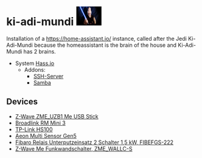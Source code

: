 # ki-adi-mundi <img src="https://github.com/masterwendu/ki-adi-mundi/blob/master/ki-adi-mundi.jpg?raw=true" height="50" alt="Ki-Adi-Mundi" />
Installation of a https://home-assistant.io/ instance, called after the Jedi Ki-Adi-Mundi because the homeassistant is the brain of the house and Ki-Adi-Mundi has 2 brains.

* System [Hass.io](https://home-assistant.io/blog/2017/07/25/introducing-hassio/)
  * Addons:
    * [SSH-Server](https://home-assistant.io/addons/ssh/)
    * [Samba](https://home-assistant.io/addons/samba/)

## Devices
* [Z-Wave ZME_UZB1 Me USB Stick](https://www.amazon.de/gp/product/B00QJEY6OC/ref=oh_aui_detailpage_o02_s00?ie=UTF8&psc=1)
* [Broadlink RM Mini 3](https://www.amazon.de/gp/product/B06WRXD8TV/ref=oh_aui_detailpage_o07_s00?ie=UTF8&psc=1)
* [TP-Link HS100](https://www.amazon.de/gp/product/B06W586CDZ/ref=oh_aui_detailpage_o07_s00?ie=UTF8&psc=1)
* [Aeon Multi Sensor Gen5](https://www.amazon.de/gp/product/B00UGAJMDK/ref=oh_aui_detailpage_o08_s00?ie=UTF8&psc=1)
* [Fibaro Relais Unterputzeinsatz 2 Schalter 1,5 kW, FIBEFGS-222](https://www.amazon.de/gp/product/B00WH0S8F0/ref=oh_aui_detailpage_o01_s00?ie=UTF8&psc=1)
* [Z-Wave Me Funkwandschalter, ZME_WALLC-S ](https://www.amazon.de/gp/product/B00PSR4B6Y/ref=oh_aui_detailpage_o01_s00?ie=UTF8&psc=1)

